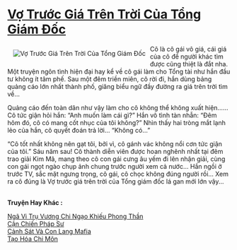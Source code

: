 <a href="https://utruyen.com/vo-truoc-gia-tren-troi-cua-tong-giam-doc/4904/" title="Vợ Trước Giá Trên Trời Của Tổng Giám Đốc"><h1>Vợ Trước Giá Trên Trời Của Tổng Giám Đốc</h1></a><div style="display:table"><img align="right" style="float: left; padding: 10px;" src="https://utruyen.com/images/story/200x260/vo-truoc-gia-tren-troi-cua-tong-giam-doc.jpg" alt="Vợ Trước Giá Trên Trời Của Tổng Giám Đốc">Cô là cô gái vô giá, cái giá của cô để người khác tìm được cũng thiệt là đắt nha. Một truyện ngôn tình hiện đại hay kể về cô gái làm cho Tổng tài như hắn đầu tư không ít tâm phế. Sau một đêm triền miên, cô rời đi, hắn dùng bảng quảng cáo lớn nhất thành phố, giăng biểu ngữ đầy đường ra giá trên trời tìm về...<p></p>Quảng cáo đến toàn dân như vậy làm cho cô không thể không xuất hiện…… Cô tức giận hỏi hắn: “Anh muốn làm cái gì?” Hắn vô tình tàn nhẫn: “Đêm hôm đó, cô có mang cốt nhục của tôi không?” Nhìn thấy hai tròng mắt lạnh lẻo của hắn, cô quyết đoán trả lời… “Không có…”<p></p>“Cô tốt nhất không nên gạt tôi, bởi vì, cô gánh vác không nổi cơn tức giận của tôi.” Sáu năm sau! Cô thành diễn viên được hoan nghênh nhất tại đêm trao giải Kim Mã, mang theo cô con gái cưng âu yếm đi lên nhận giải, cùng con gái ngọt ngào chụp ảnh chung trước người xem cả nước… Hắn ngồi ở trước TV, sắc mặt ngưng trọng, cô gái, cô chọc không đúng người rồi… Xem ra cô đúng là Vợ trước giá trên trời của Tổng giám đốc lá gan mới lớn vậy...</div><p><br><b>Truyện Hay Khác :</b></p><a href="https://utruyen.com/nga-vi-tru-vuong-chi-ngao-khieu-phong-than/6702/" alt="Ngã Vi Trụ Vương Chi Ngạo Khiếu Phong Thần">Ngã Vi Trụ Vương Chi Ngạo Khiếu Phong Thần</a><br/><a href="https://github.com/quanluxury/truyenhot/tree/master/truyenhay/16118/" alt="Cận Chiến Pháp Sư">Cận Chiến Pháp Sư</a><br/><a href="https://dammyh.wordpress.com/2019/11/07/canh-sat-va-con-lang-mafia/" alt="Cảnh Sát Và Con Lang Mafia">Cảnh Sát Và Con Lang Mafia</a><br/><a href="https://github.com/quanluxury/truyenhot/tree/master/truyenhay/5467/" alt="Tạo Hóa Chi Môn">Tạo Hóa Chi Môn</a><br/>
